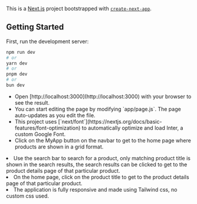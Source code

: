 This is a [Next.js](https://nextjs.org/) project bootstrapped with [`create-next-app`](https://github.com/vercel/next.js/tree/canary/packages/create-next-app).

## Getting Started

First, run the development server:

```bash
npm run dev
# or
yarn dev
# or
pnpm dev
# or
bun dev
```
<ul>
<li>Open [http://localhost:3000](http://localhost:3000) with your browser to see the result.</li>
<li>You can start editing the page by modifying `app/page.js`. The page auto-updates as you edit the file.</li>
<li>This project uses [`next/font`](https://nextjs.org/docs/basic-features/font-optimization) to automatically optimize and load Inter, a custom Google Font.</li>
<li>Click on the MyApp button on the navbar to get to the home page where products are shown in a grid format.</ul>
<li>Use the search bar to search for a product, only matching product title is shown in the search results, the search results can be clicked to get to the product details page of that particular product.</li>
<li>On the home page, click on the product title to get to the product details page of that particular product.</li>
<li>The application is fully responsive and made using Tailwind css, no custom css used.</li>
</ul>
